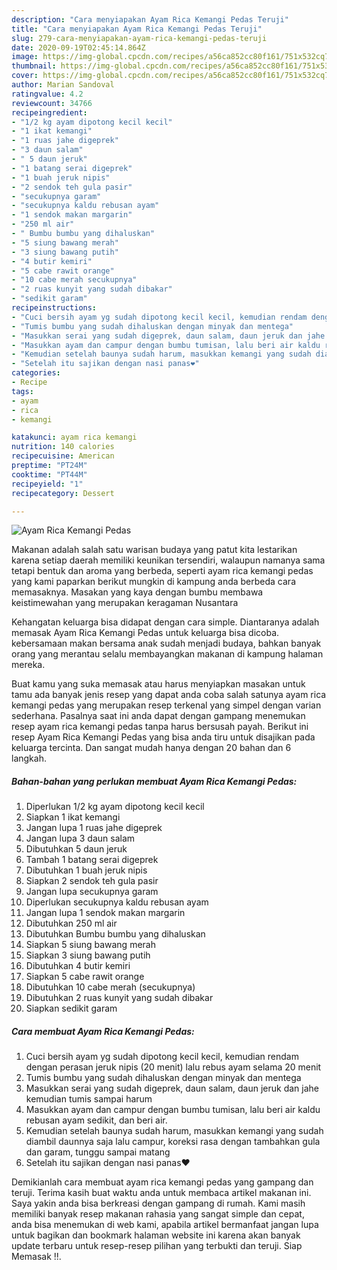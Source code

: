 ```yaml
---
description: "Cara menyiapakan Ayam Rica Kemangi Pedas Teruji"
title: "Cara menyiapakan Ayam Rica Kemangi Pedas Teruji"
slug: 279-cara-menyiapakan-ayam-rica-kemangi-pedas-teruji
date: 2020-09-19T02:45:14.864Z
image: https://img-global.cpcdn.com/recipes/a56ca852cc80f161/751x532cq70/ayam-rica-kemangi-pedas-foto-resep-utama.jpg
thumbnail: https://img-global.cpcdn.com/recipes/a56ca852cc80f161/751x532cq70/ayam-rica-kemangi-pedas-foto-resep-utama.jpg
cover: https://img-global.cpcdn.com/recipes/a56ca852cc80f161/751x532cq70/ayam-rica-kemangi-pedas-foto-resep-utama.jpg
author: Marian Sandoval
ratingvalue: 4.2
reviewcount: 34766
recipeingredient:
- "1/2 kg ayam dipotong kecil kecil"
- "1 ikat kemangi"
- "1 ruas jahe digeprek"
- "3 daun salam"
- " 5 daun jeruk"
- "1 batang serai digeprek"
- "1 buah jeruk nipis"
- "2 sendok teh gula pasir"
- "secukupnya garam"
- "secukupnya kaldu rebusan ayam"
- "1 sendok makan margarin"
- "250 ml air"
- " Bumbu bumbu yang dihaluskan"
- "5 siung bawang merah"
- "3 siung bawang putih"
- "4 butir kemiri"
- "5 cabe rawit orange"
- "10 cabe merah secukupnya"
- "2 ruas kunyit yang sudah dibakar"
- "sedikit garam"
recipeinstructions:
- "Cuci bersih ayam yg sudah dipotong kecil kecil, kemudian rendam dengan perasan jeruk nipis (20 menit) lalu rebus ayam selama 20 menit"
- "Tumis bumbu yang sudah dihaluskan dengan minyak dan mentega"
- "Masukkan serai yang sudah digeprek, daun salam, daun jeruk dan jahe kemudian tumis sampai harum"
- "Masukkan ayam dan campur dengan bumbu tumisan, lalu beri air kaldu rebusan ayam sedikit, dan beri air."
- "Kemudian setelah baunya sudah harum, masukkan kemangi yang sudah diambil daunnya saja lalu campur, koreksi rasa dengan tambahkan gula dan garam, tunggu sampai matang"
- "Setelah itu sajikan dengan nasi panas❤️"
categories:
- Recipe
tags:
- ayam
- rica
- kemangi

katakunci: ayam rica kemangi 
nutrition: 140 calories
recipecuisine: American
preptime: "PT24M"
cooktime: "PT44M"
recipeyield: "1"
recipecategory: Dessert

---
```



![Ayam Rica Kemangi Pedas](https://img-global.cpcdn.com/recipes/a56ca852cc80f161/751x532cq70/ayam-rica-kemangi-pedas-foto-resep-utama.jpg)

Makanan adalah salah satu warisan budaya yang patut kita lestarikan karena setiap daerah memiliki keunikan tersendiri, walaupun namanya sama tetapi bentuk dan aroma yang berbeda, seperti ayam rica kemangi pedas yang kami paparkan berikut mungkin di kampung anda berbeda cara memasaknya. Masakan yang kaya dengan bumbu membawa keistimewahan yang merupakan keragaman Nusantara

Kehangatan keluarga bisa didapat dengan cara simple. Diantaranya adalah memasak Ayam Rica Kemangi Pedas untuk keluarga bisa dicoba. kebersamaan makan bersama anak sudah menjadi budaya, bahkan banyak orang yang merantau selalu membayangkan makanan di kampung halaman mereka.



Buat kamu yang suka memasak atau harus menyiapkan masakan untuk tamu ada banyak jenis resep yang dapat anda coba salah satunya ayam rica kemangi pedas yang merupakan resep terkenal yang simpel dengan varian sederhana. Pasalnya saat ini anda dapat dengan gampang menemukan resep ayam rica kemangi pedas tanpa harus bersusah payah.
Berikut ini resep Ayam Rica Kemangi Pedas yang bisa anda tiru untuk disajikan pada keluarga tercinta. Dan sangat mudah hanya dengan 20 bahan dan 6 langkah.


<!--inarticleads1-->

##### Bahan-bahan yang perlukan membuat Ayam Rica Kemangi Pedas:

1. Diperlukan 1/2 kg ayam dipotong kecil kecil
1. Siapkan 1 ikat kemangi
1. Jangan lupa 1 ruas jahe digeprek
1. Jangan lupa 3 daun salam
1. Dibutuhkan  5 daun jeruk
1. Tambah 1 batang serai digeprek
1. Dibutuhkan 1 buah jeruk nipis
1. Siapkan 2 sendok teh gula pasir
1. Jangan lupa secukupnya garam
1. Diperlukan secukupnya kaldu rebusan ayam
1. Jangan lupa 1 sendok makan margarin
1. Dibutuhkan 250 ml air
1. Dibutuhkan  Bumbu bumbu yang dihaluskan
1. Siapkan 5 siung bawang merah
1. Siapkan 3 siung bawang putih
1. Dibutuhkan 4 butir kemiri
1. Siapkan 5 cabe rawit orange
1. Dibutuhkan 10 cabe merah (secukupnya)
1. Dibutuhkan 2 ruas kunyit yang sudah dibakar
1. Siapkan sedikit garam




<!--inarticleads2-->

##### Cara membuat  Ayam Rica Kemangi Pedas:

1. Cuci bersih ayam yg sudah dipotong kecil kecil, kemudian rendam dengan perasan jeruk nipis (20 menit) lalu rebus ayam selama 20 menit
1. Tumis bumbu yang sudah dihaluskan dengan minyak dan mentega
1. Masukkan serai yang sudah digeprek, daun salam, daun jeruk dan jahe kemudian tumis sampai harum
1. Masukkan ayam dan campur dengan bumbu tumisan, lalu beri air kaldu rebusan ayam sedikit, dan beri air.
1. Kemudian setelah baunya sudah harum, masukkan kemangi yang sudah diambil daunnya saja lalu campur, koreksi rasa dengan tambahkan gula dan garam, tunggu sampai matang
1. Setelah itu sajikan dengan nasi panas❤️




Demikianlah cara membuat ayam rica kemangi pedas yang gampang dan teruji. Terima kasih buat waktu anda untuk membaca artikel makanan ini. Saya yakin anda bisa berkreasi dengan gampang di rumah. Kami masih memiliki banyak resep makanan rahasia yang sangat simple dan cepat, anda bisa menemukan di web kami, apabila artikel bermanfaat jangan lupa untuk bagikan dan bookmark halaman website ini karena akan banyak update terbaru untuk resep-resep pilihan yang terbukti dan teruji. Siap Memasak !!. 
